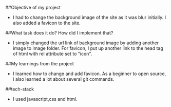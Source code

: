 ##Objective of my project
- I had to change the background image of the site as it was blur initially. I also added a favicon to the site.

##What task does it do? How did I implement that?
- I simply changed the url link of background image by adding another image to image folder. For favicon, I put up another link to the head tag of html with rel attribute set to "icon".

##My learnings from the project
- I learned how to change and add favicon. As a beginner to open source, i also learned a lot about several git commands.

##tech-stack
- I used javascript,css and html.